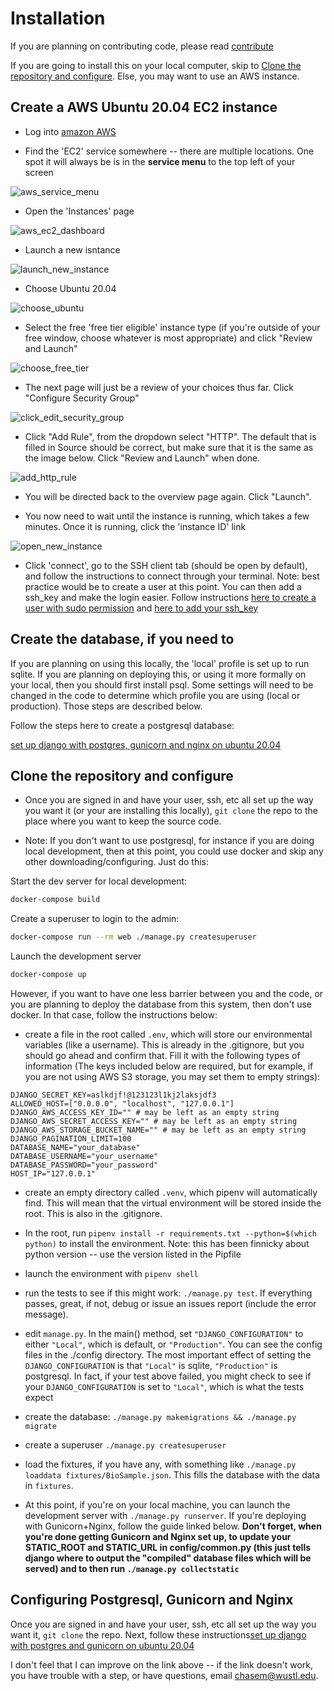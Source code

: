 # Installation

If you are planning on contributing code, please read [contribute](./contribute.md)

If you are going to install this on your local computer, skip to [Clone the repository and configure](#Clone-the-repository-and-configure). Else, you may want to use an AWS instance.

## Create a AWS Ubuntu 20.04 EC2 instance

- Log into [amazon AWS](https://aws.amazon.com)

- Find the 'EC2' service somewhere -- there are multiple locations. One spot it will always be is in the __service menu__ to the top left of your screen  

![aws_service_menu](../static/aws_service_menu.png)

- Open the 'Instances' page  

![aws_ec2_dashboard](../static/aws_ec2_dashboard.png)

- Launch a new isntance

![launch_new_instance](../static/launch_new_instance.png)

- Choose Ubuntu 20.04

![choose_ubuntu](../static/choose_ubuntu.png)

- Select the free 'free tier eligible' instance type (if you're outside of your free window, choose whatever is most appropriate) and click "Review and Launch"

![choose_free_tier](../static/choose_free_tier.png)

- The next page will just be a review of your choices thus far. Click "Configure Security Group"

![click_edit_security_group](../static/click_edit_security_group.png)

- Click "Add Rule", from the dropdown select "HTTP". The default that is filled in Source should be correct, but make sure that it is the same as the image below. Click "Review and Launch" when done.

![add_http_rule](../static/add_http_rule.png)

- You will be directed back to the overview page again. Click "Launch".

- You now need to wait until the instance is running, which takes a few minutes. Once it is running, click the 'instance ID' link

![open_new_instance](../static/open_new_instance.png)

- Click 'connect', go to the SSH client tab (should be open by default), and follow the instructions to connect through your terminal. Note: best practice would be to create a user at this point. You can then add a ssh_key and make the login easier. Follow instructions [here to create a user with sudo permission](https://classes.engineering.wustl.edu/cse330/index.php?title=Linux#User_Management) and [here to add your ssh_key](https://classes.engineering.wustl.edu/cse330/index.php?title=SSH#SSH_Configuration)

## Create the database, if you need to

If you are planning on using this locally, the 'local' profile is set up to run sqlite. If you are planning on deploying this, or using it more formally on your local, then you should first install psql. Some settings will need to be changed in the code to determine which profile you are using (local or production). Those steps are described below.

Follow the steps here to create a postgresql database:  

[set up django with postgres, gunicorn and nginx on ubuntu 20.04](https://www.digitalocean.com/community/tutorials/how-to-set-up-django-with-postgres-nginx-and-gunicorn-on-ubuntu-20-04)  

## Clone the repository and configure  

- Once you are signed in and have your user, ssh, etc all set up the way you want it (or your are installing this locally), `git clone` the repo to the place where you want to keep the source code.

- Note: If you don't want to use postgresql, for instance if you are doing local development, then at this point, you could use docker and skip any other downloading/configuring. Just do this:

Start the dev server for local development:  

```bash
docker-compose build
```  

Create a superuser to login to the admin:  

```bash
docker-compose run --rm web ./manage.py createsuperuser
```  

Launch the development server

```bash
docker-compose up
```

However, if you want to have one less barrier between you and the code, or you are planning to deploy the database from this system, then don't use docker. In that case, follow the instructions below:

- create a file in the root called `.env`, which will store our environmental variables (like a username). This is already in the .gitignore, but you should go ahead and confirm that. Fill it with the following types of information (The keys included below are required, but for example, if you are not using AWS S3 storage, you may set them to empty strings):

```text
DJANGO_SECRET_KEY=aslkdjf!@123123l1kj2laksjdf3
ALLOWED_HOST=["0.0.0.0", "localhost", "127.0.0.1"]
DJANGO_AWS_ACCESS_KEY_ID="" # may be left as an empty string
DJANGO_AWS_SECRET_ACCESS_KEY="" # may be left as an empty string
DJANGO_AWS_STORAGE_BUCKET_NAME="" # may be left as an empty string
DJANGO_PAGINATION_LIMIT=100
DATABASE_NAME="your_database"
DATABASE_USERNAME="your_username"
DATABASE_PASSWORD="your_password"
HOST_IP="127.0.0.1"
```

- create an empty directory called `.venv`, which pipenv will automatically find. This will mean that the virtual environment will be stored inside the root. This is also in the .gitignore.

- In the root, run `pipenv install -r requirements.txt --python=$(which python)` to install the environment. Note: this has been finnicky about python version -- use the version listed in the Pipfile

- launch the environment with `pipenv shell`

- run the tests to see if this might work: `./manage.py test`. If everything passes, great, if not, debug or issue an issues report (include the error message).

- edit `manage.py`. In the main() method, set `"DJANGO_CONFIGURATION"` to either `"Local"`, which is default, or `"Production"`. You can see the config files in the ./config directory. The most important effect of setting the `DJANGO_CONFIGURATION` is that `"Local"` is sqlite, `"Production"` is postgresql. In fact, if your test above failed, you might check to see if your `DJANGO_CONFIGURATION` is set to `"Local"`, which is what the tests expect

- create the database: `./manage.py makemigrations && ./manage.py migrate`

- create a superuser `./manage.py createsuperuser`

- load the fixtures, if you have any, with something like `./manage.py loaddata fixtures/BioSample.json`. This fills the database with the data in `fixtures`.

- At this point, if you're on your local machine, you can launch the development server with `./manage.py runserver`. If you're deploying with Gunicorn+Nginx, follow the guide linked below. __Don't forget, when you're done getting Gunicorn and Nginx set up, to update your STATIC_ROOT and STATIC_URL in config/common.py (this just tells django where to output the "compiled" database files which will be served) and to then run `./manage.py collectstatic`__

## Configuring Postgresql, Gunicorn and Nginx

Once you are signed in and have your user, ssh, etc all set up the way you want it, `git clone` the repo. Next, follow these instructions[set up django with postgres and gunicorn on ubuntu 20.04](https://www.digitalocean.com/community/tutorials/how-to-set-up-django-with-postgres-nginx-and-gunicorn-on-ubuntu-20-04)  

I don't feel that I can improve on the link above -- if the link doesn't work, you have trouble with a step, or have questions, email chasem@wustl.edu.